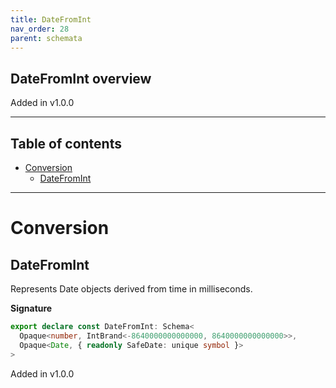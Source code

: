 ```yaml
---
title: DateFromInt
nav_order: 28
parent: schemata
---
```


## DateFromInt overview

Added in v1.0.0

---

<h2 class="text-delta">Table of contents</h2>

- [Conversion](#conversion)
  - [DateFromInt](#datefromint)

---

# Conversion

## DateFromInt

Represents Date objects derived from time in milliseconds.

**Signature**

```ts
export declare const DateFromInt: Schema<
  Opaque<number, IntBrand<-8640000000000000, 8640000000000000>>,
  Opaque<Date, { readonly SafeDate: unique symbol }>
>
```

Added in v1.0.0

